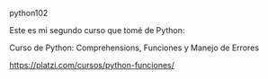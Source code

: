 python102

Este es mi segundo curso que tomé de Python:

Curso de Python: Comprehensions, Funciones y Manejo de Errores

https://platzi.com/cursos/python-funciones/
